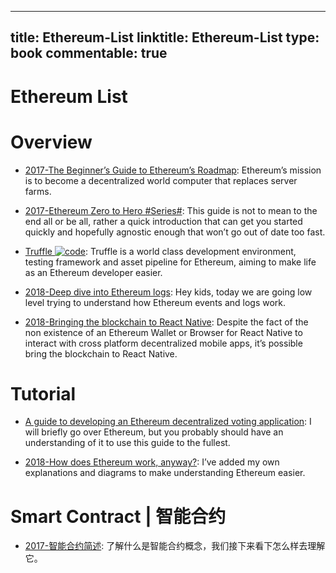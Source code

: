 
---
title: Ethereum-List
linktitle: Ethereum-List
type: book
commentable: true
---

# Ethereum List

# Overview

- [2017-The Beginner’s Guide to Ethereum’s Roadmap](https://parg.co/U3v): Ethereum’s mission is to become a decentralized world computer that replaces server farms.

- [2017-Ethereum Zero to Hero #Series#](https://parg.co/URV): This guide is not to mean to the end all or be all, rather a quick introduction that can get you started quickly and hopefully agnostic enough that won’t go out of date too fast.

- [Truffle ![code](https://martrix-usa.oss-accelerate.aliyuncs.com/logo/code.svg)](http://truffleframework.com/docs/): Truffle is a world class development environment, testing framework and asset pipeline for Ethereum, aiming to make life as an Ethereum developer easier.

- [2018-Deep dive into Ethereum logs](https://parg.co/UMB): Hey kids, today we are going low level trying to understand how Ethereum events and logs work.

- [2018-Bringing the blockchain to React Native](https://parg.co/UXf): Despite the fact of the non existence of an Ethereum Wallet or Browser for React Native to interact with cross platform decentralized mobile apps, it’s possible bring the blockchain to React Native.

# Tutorial

- [A guide to developing an Ethereum decentralized voting application](https://medium.freecodecamp.org/developing-an-ethereum-decentralized-voting-application-a99de24992d9): I will briefly go over Ethereum, but you probably should have an understanding of it to use this guide to the fullest.

- [2018-How does Ethereum work, anyway?](https://medium.com/@preethikasireddy/how-does-ethereum-work-anyway-22d1df506369): I’ve added my own explanations and diagrams to make understanding Ethereum easier.

# Smart Contract | 智能合约

- [2017-智能合约简述](https://dbarobin.com/2018/01/24/blockchain-smart-contract/): 了解什么是智能合约概念，我们接下来看下怎么样去理解它。

    